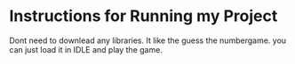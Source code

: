 # Instructions for Running my Project
                
Dont need to downlead any libraries. It like the guess the numbergame. you can just load it in IDLE and play the game.  
